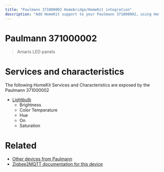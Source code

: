 ```yaml
---
title: "Paulmann 371000002 Homebridge/HomeKit integration"
description: "Add HomeKit support to your Paulmann 371000002, using Homebridge, Zigbee2MQTT and homebridge-z2m."
---
```

<!---
This file has been GENERATED using src/docgen/docgen.ts
DO NOT EDIT THIS FILE MANUALLY!
-->
# Paulmann 371000002
> Amaris LED panels


# Services and characteristics
The following HomeKit Services and Characteristics are exposed by
the Paulmann 371000002

* [Lightbulb](../../light.md)
  * Brightness
  * Color Temperature
  * Hue
  * On
  * Saturation


# Related
* [Other devices from Paulmann](../index.md#paulmann)
* [Zigbee2MQTT documentation for this device](https://www.zigbee2mqtt.io/devices/371000002.html)